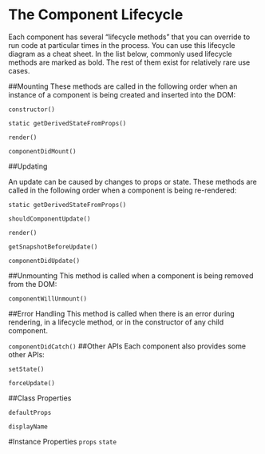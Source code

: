 # The Component Lifecycle
Each component has several “lifecycle methods” that you can override to run code at particular times in the process. You can use this lifecycle diagram as a cheat sheet. In the list below, commonly used lifecycle methods are marked as bold. The rest of them exist for relatively rare use cases.

##Mounting
These methods are called in the following order when an instance of a component is being created and inserted into the DOM:

`constructor()`

`static getDerivedStateFromProps()`

`render()`

`componentDidMount()`



##Updating

An update can be caused by changes to props or state. These methods are called in the following order when a component is being re-rendered:

`static getDerivedStateFromProps()`

`shouldComponentUpdate()`

`render()`

`getSnapshotBeforeUpdate()`

`componentDidUpdate()`

##Unmounting
This method is called when a component is being removed from the DOM:

`componentWillUnmount()`

##Error Handling
This method is called when there is an error during rendering, in a lifecycle method, or in the constructor of any child component.

`componentDidCatch()`
##Other APIs
Each component also provides some other APIs:

`setState()`

`forceUpdate()`

##Class Properties

`defaultProps`

`displayName`


#Instance Properties
`props`
`state`

